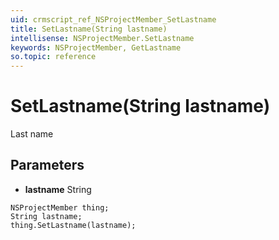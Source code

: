 ```yaml
---
uid: crmscript_ref_NSProjectMember_SetLastname
title: SetLastname(String lastname)
intellisense: NSProjectMember.SetLastname
keywords: NSProjectMember, GetLastname
so.topic: reference
---
```


# SetLastname(String lastname)

Last name

## Parameters

* **lastname** String

```crmscript
NSProjectMember thing;
String lastname;
thing.SetLastname(lastname);
```

